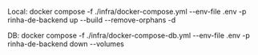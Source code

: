 Local: docker compose -f ./infra/docker-compose.yml --env-file .env -p rinha-de-backend up --build --remove-orphans -d

DB: docker compose -f ./infra/docker-compose-db.yml --env-file .env -p rinha-de-backend down --volumes